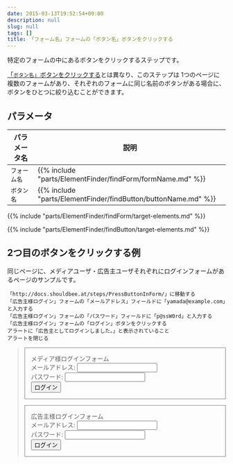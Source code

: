 ```yaml
---
date: 2015-03-13T19:52:54+09:00
description: null
slug: null
tags: []
title: 「フォーム名」フォームの「ボタン名」ボタンをクリックする
---
```


特定のフォームの中にあるボタンをクリックするステップです。

[「`ボタン名`」ボタンをクリックする]とは異なり、このステップは
1つのページに複数のフォームがあり、それぞれのフォームに同じ名前のボタンがある場合に、ボタンをひとつに絞り込むことができます。

[「`ボタン名`」ボタンをクリックする]: /steps/PressButton/

## パラメータ

パラメータ名 | 説明
------|---------
`フォーム名` | {{% include "parts/ElementFinder/findForm/formName.md" %}}
`ボタン名` | {{% include "parts/ElementFinder/findButton/buttonName.md" %}}

{{% include "parts/ElementFinder/findForm/target-elements.md" %}}

{{% include "parts/ElementFinder/findButton/target-elements.md" %}}

## 2つ目のボタンをクリックする例

同じページに、メディアユーザ・広告主ユーザそれぞれにログインフォームがあるページのサンプルです。

```
「http://docs.shouldbee.at/steps/PressButtonInForm/」に移動する
「広告主様ログイン」フォームの「メールアドレス」フィールドに「yamada@example.com」と入力する
「広告主様ログイン」フォームの「パスワード」フィールドに「p@ssW0rd」と入力する
「広告主様ログイン」フォームの「ログイン」ボタンをクリックする
アラートに「広告主としてログインしました。」と表示されていること
アラートを閉じる
```

<blockquote>
<form action="#" style="border: 1px solid gray; padding: 1em; margin-bottom: 1em;">
  <div>メディア様ログインフォーム</div>
  <div><label>メールアドレス: <input type="text" name="email"></label></div>
  <div><label>パスワード: <input type="password" name="password"></label></div>
  <button onclick="alert('メディアとしてログインしました。'); return false;">ログイン</button>
</form>
<form action="#" style="border: 1px solid gray; padding: 1em;">
  <div>広告主様ログインフォーム</div>
  <div><label>メールアドレス: <input type="text" name="email"></label></div>
  <div><label>パスワード: <input type="password" name="password"></label></div>
  <button onclick="alert('広告主としてログインしました。'); return false;">ログイン</button>
</form>
</blockquote>
